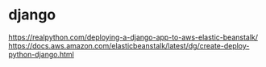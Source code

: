 # django
https://realpython.com/deploying-a-django-app-to-aws-elastic-beanstalk/
https://docs.aws.amazon.com/elasticbeanstalk/latest/dg/create-deploy-python-django.html